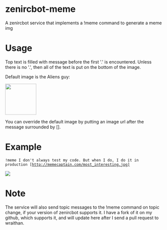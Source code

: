 zenircbot-meme
==============
A zenircbot service that implements a !meme command to generate a meme img

Usage
=====
Top text is filled with message before the first '.' is encountered. Unless there is no '.', then all of the text is put on the bottom of the image.

Default image is the Aliens guy:

<img src="http://memecaptain.com/aliens.jpg" height="100" width="100" />

You can override the default image by putting an image url after the message surrounded by [].

Example
=======
<code>!meme I don't always test my code. But when I do, I do it in production [http://memecaptain.com/most_interesting.jpg]</code>

![](http://memecaptain.com/8eba0c.jpg)

Note
====
The service will also send topic messages to the !meme command on topic change, if your version of zenircbot supports it.
I have a fork of it on my github, which supports it, and will update here after I send a pull request to wraithan.
